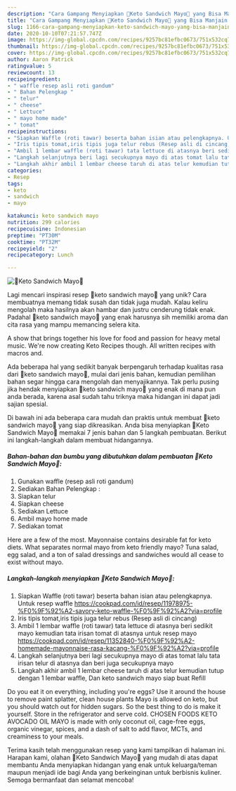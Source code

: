 ```yaml
---
description: "Cara Gampang Menyiapkan 💢Keto Sandwich Mayo💢 yang Bisa Manjain Lidah"
title: "Cara Gampang Menyiapkan 💢Keto Sandwich Mayo💢 yang Bisa Manjain Lidah"
slug: 1166-cara-gampang-menyiapkan-keto-sandwich-mayo-yang-bisa-manjain-lidah
date: 2020-10-10T07:21:57.747Z
image: https://img-global.cpcdn.com/recipes/9257bc81efbc0673/751x532cq70/💢keto-sandwich-mayo💢-foto-resep-utama.jpg
thumbnail: https://img-global.cpcdn.com/recipes/9257bc81efbc0673/751x532cq70/💢keto-sandwich-mayo💢-foto-resep-utama.jpg
cover: https://img-global.cpcdn.com/recipes/9257bc81efbc0673/751x532cq70/💢keto-sandwich-mayo💢-foto-resep-utama.jpg
author: Aaron Patrick
ratingvalue: 5
reviewcount: 13
recipeingredient:
- " waffle resep asli roti gandum"
- " Bahan Pelengkap "
- " telur"
- " cheese"
- " Lettuce"
- " mayo home made"
- " tomat"
recipeinstructions:
- "Siapkan Waffle (roti tawar) beserta bahan isian atau pelengkapnya. Untuk resep waffle https://cookpad.com/id/resep/11978975-%F0%9F%92%A2-savory-keto-waffle-%F0%9F%92%A2?via=profile"
- "Iris tipis tomat,iris tipis juga telur rebus (Resep asli di cincang)"
- "Ambil 1 lembar waffle (roti tawar) tata lettuce di atasnya beri sedikit mayo kemudian tata irisan tomat di atasnya untuk resep mayo https://cookpad.com/id/resep/11352840-%F0%9F%92%A2-homemade-mayonnaise-rasa-kacang-%F0%9F%92%A2?via=profile"
- "Langkah selanjutnya beri lagi secukupnya mayo di atas tomat lalu tata irisan telur di atasnya dan beri juga secukupnya mayo"
- "Langkah akhir ambil 1 lembar cheese taruh di atas telur kemudian tutup dengan 1 lembar waffle, Dan keto sandwich mayo siap buat Refill"
categories:
- Resep
tags:
- keto
- sandwich
- mayo

katakunci: keto sandwich mayo 
nutrition: 299 calories
recipecuisine: Indonesian
preptime: "PT30M"
cooktime: "PT32M"
recipeyield: "2"
recipecategory: Lunch

---
```



![💢Keto Sandwich Mayo💢](https://img-global.cpcdn.com/recipes/9257bc81efbc0673/751x532cq70/💢keto-sandwich-mayo💢-foto-resep-utama.jpg)

Lagi mencari inspirasi resep 💢keto sandwich mayo💢 yang unik? Cara membuatnya memang tidak susah dan tidak juga mudah. Kalau keliru mengolah maka hasilnya akan hambar dan justru cenderung tidak enak. Padahal 💢keto sandwich mayo💢 yang enak harusnya sih memiliki aroma dan cita rasa yang mampu memancing selera kita.

A show that brings together his love for food and passion for heavy metal music. We&#39;re now creating Keto Recipes though. All written recipes with macros and.

Ada beberapa hal yang sedikit banyak berpengaruh terhadap kualitas rasa dari 💢keto sandwich mayo💢, mulai dari jenis bahan, kemudian pemilihan bahan segar hingga cara mengolah dan menyajikannya. Tak perlu pusing jika hendak menyiapkan 💢keto sandwich mayo💢 yang enak di mana pun anda berada, karena asal sudah tahu triknya maka hidangan ini dapat jadi sajian spesial.


Di bawah ini ada beberapa cara mudah dan praktis untuk membuat 💢keto sandwich mayo💢 yang siap dikreasikan. Anda bisa menyiapkan 💢Keto Sandwich Mayo💢 memakai 7 jenis bahan dan 5 langkah pembuatan. Berikut ini langkah-langkah dalam membuat hidangannya.

<!--inarticleads1-->

##### Bahan-bahan dan bumbu yang dibutuhkan dalam pembuatan 💢Keto Sandwich Mayo💢:

1. Gunakan  waffle (resep asli roti gandum)
1. Sediakan  Bahan Pelengkap :
1. Siapkan  telur
1. Siapkan  cheese
1. Sediakan  Lettuce
1. Ambil  mayo home made
1. Sediakan  tomat


Here are a few of the most. Mayonnaise contains desirable fat for keto diets. What separates normal mayo from keto friendly mayo? Tuna salad, egg salad, and a ton of salad dressings and sandwiches would all cease to exist without mayo. 

<!--inarticleads2-->

##### Langkah-langkah menyiapkan 💢Keto Sandwich Mayo💢:

1. Siapkan Waffle (roti tawar) beserta bahan isian atau pelengkapnya. Untuk resep waffle https://cookpad.com/id/resep/11978975-%F0%9F%92%A2-savory-keto-waffle-%F0%9F%92%A2?via=profile
1. Iris tipis tomat,iris tipis juga telur rebus (Resep asli di cincang)
1. Ambil 1 lembar waffle (roti tawar) tata lettuce di atasnya beri sedikit mayo kemudian tata irisan tomat di atasnya untuk resep mayo https://cookpad.com/id/resep/11352840-%F0%9F%92%A2-homemade-mayonnaise-rasa-kacang-%F0%9F%92%A2?via=profile
1. Langkah selanjutnya beri lagi secukupnya mayo di atas tomat lalu tata irisan telur di atasnya dan beri juga secukupnya mayo
1. Langkah akhir ambil 1 lembar cheese taruh di atas telur kemudian tutup dengan 1 lembar waffle, Dan keto sandwich mayo siap buat Refill


Do you eat it on everything, including you&#39;re eggs? Use it around the house to remove paint splatter, clean house plants Mayo is allowed on keto, but you should watch out for hidden sugars. So the best thing to do is make it yourself. Store in the refrigerator and serve cold. CHOSEN FOODS KETO AVOCADO OIL MAYO is made with only coconut oil, cage-free eggs, organic vinegar, spices, and a dash of salt to add flavor, MCTs, and creaminess to your meals. 

Terima kasih telah menggunakan resep yang kami tampilkan di halaman ini. Harapan kami, olahan 💢Keto Sandwich Mayo💢 yang mudah di atas dapat membantu Anda menyiapkan hidangan yang enak untuk keluarga/teman maupun menjadi ide bagi Anda yang berkeinginan untuk berbisnis kuliner. Semoga bermanfaat dan selamat mencoba!
